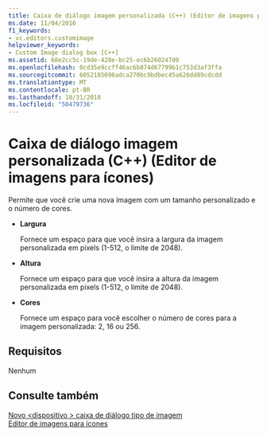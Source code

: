 ```yaml
---
title: Caixa de diálogo imagem personalizada (C++) (Editor de imagens para ícones)
ms.date: 11/04/2016
f1_keywords:
- vc.editors.customimage
helpviewer_keywords:
- Custom Image dialog box [C++]
ms.assetid: 68e2cc5c-19de-428e-bc25-ec6b260247d0
ms.openlocfilehash: 0cd35e9ccff46ac6b074d67799b1c753d3af3ffa
ms.sourcegitcommit: 6052185696adca270bc9bdbec45a626dd89cdcdd
ms.translationtype: MT
ms.contentlocale: pt-BR
ms.lasthandoff: 10/31/2018
ms.locfileid: "50479736"
---
```

# <a name="custom-image-dialog-box-c-image-editor-for-icons"></a>Caixa de diálogo imagem personalizada (C++) (Editor de imagens para ícones)

Permite que você crie uma nova imagem com um tamanho personalizado e o número de cores.

- **Largura**

   Fornece um espaço para que você insira a largura da imagem personalizada em pixels (1-512, o limite de 2048).

- **Altura**

   Fornece um espaço para que você insira a altura da imagem personalizada em pixels (1-512, o limite de 2048).

- **Cores**

   Fornece um espaço para você escolher o número de cores para a imagem personalizada: 2, 16 ou 256.

## <a name="requirements"></a>Requisitos

Nenhum

## <a name="see-also"></a>Consulte também

[Novo \<dispositivo > caixa de diálogo tipo de imagem](../windows/new-device-image-type-dialog-box-image-editor-for-icons.md)<br/>
[Editor de imagens para ícones](../windows/image-editor-for-icons.md)
